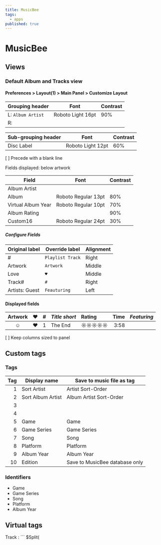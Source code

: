 ```yaml
---
title: MusicBee
tags:
  - apps
published: true
---
```


# MusicBee

## Views

### Default Album and Tracks view


#### Preferences > Layout(1) > Main Panel > Customize Layout

Grouping header | Font | Contrast
----------------|------|----------
L: `Album Artist` | Roboto Light 16pt | 90%
R:              |      | 


Sub-grouping header | Font | Contrast
--------------------|------|----------
Disc Label          | Roboto Light 12pt | 60%

[ ] Precede with a blank line


Fields displayed: below artwork

Field | Font | Contrast 
------|------|---------------
Album Artist |  |  
Album | Roboto Regular 13pt | 80%
Virtual Album Year | Roboto Regular 10pt | 70%
Album Rating |  | 90%
Custom16 | Roboto Regular 24pt | 30%







##### Configure Fields

Original label | Override label   | Alignment
---------------|------------------|----------
#              | `Playlist Track` | Right
Artwork        | `Artwork`        | Middle
Love           | `♥`              | Middle
Track#         | ` # `            | Right
Artists: Guest | `Feauturing`     | Left

#### Displayed fields 

 Artwork | ♥ | # | _Title short_ | Rating | Time |  _Featuring_
|:------:|:-:|--:|:--------------|:-------|-----:|:-----------|
    ☺    | ♥ | 1 | The End       | ☼☼☼☼☼  | 3:58 | 


[ ] Keep columns sized to panel 



## Custom tags

### Tags

Tag | Display name  | Save to music file as tag
---:|---------------|------------------------------
1   | Sort Artist   | Artist Sort-Order
2   | Sort Album Artist | Album Artist Sort-Order
3   |  |
4   |  |
5   | Game          | Game
6   | Game Series   | Game Series
7   | Song          | Song
8   | Platform      | Platform 
9   | Album Year    | Album Year
10  | Edition       | Save to MusicBee database only

### Identifiers

* Game
* Game Series
* Song
* Platform
* Album Year

## Virtual tags

Track
: ``` 
  $Split(<Title>," (feat",1)
  ``` 
  
Disc Label v1
: ```
  $If($Group(<Disc#>,3)="0-9",$If(<Disc Count>>1,"Disc "<Disc#>$IsNull(<Edition>,," - "),),"Vol. "<Disc#>": "<Grouping>)$IsNull(<Edition>,,<Edition>)
  ``` 

Disc Label v2
: ```
  $If($Group(<Disc#>,3)="0-9",$If(<Disc Count> > 1,"Disc "<Disc#>$IsNull(<Edition>,," - "<Edition>),),)
  ```
  
Virtual Album Year 
: ```
$IsNull(<Album Year>,$Left(<Year>,4),$Left(<Album Year>,4)
```

